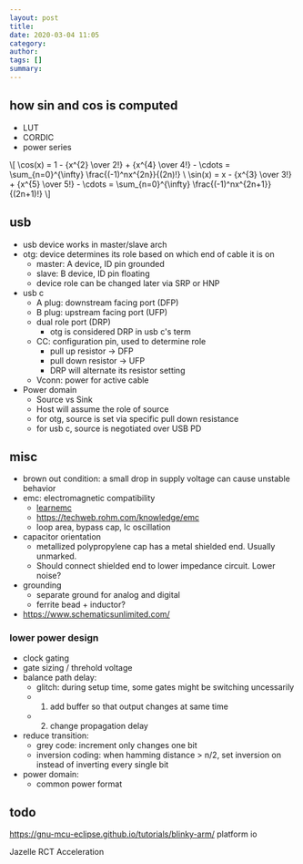 ```yaml
---
layout: post
title:
date: 2020-03-04 11:05
category:
author:
tags: []
summary:
---
```


## how sin and cos is computed

- LUT
- CORDIC
- power series

\\[
\cos(x) = 1 - {x^{2} \over 2!} + {x^{4} \over 4!} - \cdots = \sum_{n=0}^{\infty} \frac{(-1)^nx^{2n}}{(2n)!} \\
\sin(x) = x - {x^{3} \over 3!} + {x^{5} \over 5!} - \cdots = \sum_{n=0}^{\infty} \frac{(-1)^nx^{2n+1}}{(2n+1)!}
\\]

## usb

- usb device works in master/slave arch
- otg: device determines its role based on which end of cable it is on
  - master: A device, ID pin grounded
  - slave: B device, ID pin floating
  - device role can be changed later via SRP or HNP
- usb c
  - A plug: downstream facing port (DFP)
  - B plug: upstream facing port (UFP)
  - dual role port (DRP)
    - otg is considered DRP in usb c's term
  - CC: configuration pin, used to determine role
    - pull up resistor -> DFP
    - pull down resistor -> UFP
    - DRP will alternate its resistor setting
  - Vconn: power for active cable
- Power domain
  - Source vs Sink
  - Host will assume the role of source
  - for otg, source is set via specific pull down resistance
  - for usb c, source is negotiated over USB PD

## misc

- brown out condition: a small drop in supply voltage can cause unstable behavior
- emc: electromagnetic compatibility
  - [learnemc](https://learnemc.com/the-most-important-emc-design-guidelines)
  - https://techweb.rohm.com/knowledge/emc
  - loop area, bypass cap, lc oscillation
- capacitor orientation
  - metallized polypropylene cap has a metal shielded end. Usually unmarked.
  - Should connect shielded end to lower impedance circuit. Lower noise?
- grounding
  - separate ground for analog and digital
  - ferrite bead + inductor?
- https://www.schematicsunlimited.com/

### lower power design

- clock gating
- gate sizing / threhold voltage
- balance path delay: 
  - glitch: during setup time, some gates might be switching uncessarily
  - 1. add buffer so that output changes at same time
  - 2. change propagation delay
- reduce transition:
  - grey code: increment only changes one bit
  - inversion coding: when hamming distance > n/2, set inversion on instead of inverting every single bit
- power domain:
  - common power format


## todo

https://gnu-mcu-eclipse.github.io/tutorials/blinky-arm/
platform io


Jazelle RCT Acceleration 
